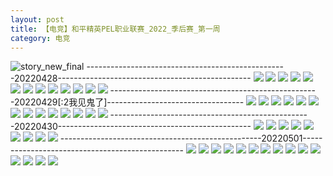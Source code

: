 ```yaml
---
layout: post
title: 【电竞】和平精英PEL职业联赛_2022_季后赛_第一周
category: 电竞
---
```

![story_new_final](http://rh8cub8wq.hd-bkt.clouddn.com/img/story_new_final_0322.png)
--------------------------------------------------20220428------------------------------------------------
![](http://rfbyavrvr.hd-bkt.clouddn.com/img/pel-220428-1.png)
![](http://rfbyavrvr.hd-bkt.clouddn.com/img/pel-220428-2.png)
![](http://rfbyavrvr.hd-bkt.clouddn.com/img/pel-220428-3.png)
![](http://rfbyavrvr.hd-bkt.clouddn.com/img/pel-220428-4.png)
![](http://rfbyavrvr.hd-bkt.clouddn.com/img/pel-220428-5.png)
![](http://rfbyavrvr.hd-bkt.clouddn.com/img/pel-220428-6.png)
![](http://rfbyavrvr.hd-bkt.clouddn.com/img/pel-220428-7.png)
![](http://rfbyavrvr.hd-bkt.clouddn.com/img/pel-220428-8.png)
![](http://rfbyavrvr.hd-bkt.clouddn.com/img/pel-220428-9.png)
![](http://rfbyavrvr.hd-bkt.clouddn.com/img/pel-220428-10.png)
![](http://rfbyavrvr.hd-bkt.clouddn.com/img/pel-220428-11.png)
![](http://rfbyavrvr.hd-bkt.clouddn.com/img/pel-220428-12.png)
![](http://rfbyavrvr.hd-bkt.clouddn.com/img/pel-220428-13.png)
----------------------------------------------------20220429[:2我见鬼了]----------------------------------
![](http://rfbyavrvr.hd-bkt.clouddn.com/img/pel-220429-14.jpg)
![](http://rfbyavrvr.hd-bkt.clouddn.com/img/pel-220429-1.png)
![](http://rfbyavrvr.hd-bkt.clouddn.com/img/pel-220429-2.png)
![](http://rfbyavrvr.hd-bkt.clouddn.com/img/pel-220429-3.png)
![](http://rfbyavrvr.hd-bkt.clouddn.com/img/pel-220429-4.png)
![](http://rfbyavrvr.hd-bkt.clouddn.com/img/pel-220429-5.png)
![](http://rfbyavrvr.hd-bkt.clouddn.com/img/pel-220429-6.png)
![](http://rfbyavrvr.hd-bkt.clouddn.com/img/pel-220429-7.png)
![](http://rfbyavrvr.hd-bkt.clouddn.com/img/pel-220429-8.png)
![](http://rfbyavrvr.hd-bkt.clouddn.com/img/pel-220429-9.png)
![](http://rfbyavrvr.hd-bkt.clouddn.com/img/pel-220429-10.png)
![](http://rfbyavrvr.hd-bkt.clouddn.com/img/pel-220429-11.png)
![](http://rfbyavrvr.hd-bkt.clouddn.com/img/pel-220429-12.png)
![](http://rfbyavrvr.hd-bkt.clouddn.com/img/pel-220429-13.png)
--------------------------------------------------20220430------------------------------------------------
![](http://rfbyavrvr.hd-bkt.clouddn.com/img/pel-220430-1.png)
![](http://rfbyavrvr.hd-bkt.clouddn.com/img/pel-220430-2.png)
![](http://rfbyavrvr.hd-bkt.clouddn.com/img/pel-220430-3.png)
![](http://rfbyavrvr.hd-bkt.clouddn.com/img/pel-220430-4.png)
![](http://rfbyavrvr.hd-bkt.clouddn.com/img/pel-220430-5.png)
![](http://rfbyavrvr.hd-bkt.clouddn.com/img/pel-220430-6.png)
![](http://rfbyavrvr.hd-bkt.clouddn.com/img/pel-220430-7.png)
![](http://rfbyavrvr.hd-bkt.clouddn.com/img/pel-220430-8.png)
![](http://rfbyavrvr.hd-bkt.clouddn.com/img/pel-220430-9.png)
--------------------------------------------------20220501------------------------------------------------
![](http://rfbyavrvr.hd-bkt.clouddn.com/img/pel-220501-1.jpg)
![](http://rfbyavrvr.hd-bkt.clouddn.com/img/pel-220501-2.jpg)
![](http://rfbyavrvr.hd-bkt.clouddn.com/img/pel-220501-3.jpg)
![](http://rfbyavrvr.hd-bkt.clouddn.com/img/pel-220501-4.jpg)
![](http://rfbyavrvr.hd-bkt.clouddn.com/img/pel-220501-5.jpg)
![](http://rfbyavrvr.hd-bkt.clouddn.com/img/pel-220501-6.jpg)
![](http://rfbyavrvr.hd-bkt.clouddn.com/img/pel-220501-7.jpg)
![](http://rfbyavrvr.hd-bkt.clouddn.com/img/pel-220501-8.jpg)
![](http://rfbyavrvr.hd-bkt.clouddn.com/img/pel-220501-9.jpg)
![](http://rfbyavrvr.hd-bkt.clouddn.com/img/pel-220501-10.jpg)
![](http://rfbyavrvr.hd-bkt.clouddn.com/img/pel-220501-11.jpg)
![](http://rfbyavrvr.hd-bkt.clouddn.com/img/pel-220501-12.jpg)
![](http://rfbyavrvr.hd-bkt.clouddn.com/img/pel-220501-13.jpg)
![](http://rfbyavrvr.hd-bkt.clouddn.com/img/pel-220501-14.jpg)
![](http://rfbyavrvr.hd-bkt.clouddn.com/img/pel-220501-15.jpg)
  




